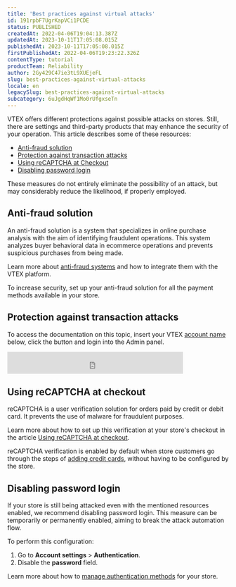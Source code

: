 ```yaml
---
title: 'Best practices against virtual attacks'
id: 191rpbF7UgrKapVCi1PCDE
status: PUBLISHED
createdAt: 2022-04-06T19:04:13.387Z
updatedAt: 2023-10-11T17:05:08.015Z
publishedAt: 2023-10-11T17:05:08.015Z
firstPublishedAt: 2022-04-06T19:23:22.326Z
contentType: tutorial
productTeam: Reliability
author: 2Gy429C47ie3tL9XUEjeFL
slug: best-practices-against-virtual-attacks
locale: en
legacySlug: best-practices-against-virtual-attacks
subcategory: 6uJgdHqWf1Mo0rUfgxseTn
---
```


VTEX offers different protections against possible attacks on stores. Still, there are settings and third-party products that may enhance the security of your operation. This article describes some of these resources:

- [Anti-fraud solution](#anti-fraud-solution)
- [Protection against transaction attacks](#protection-against-transaction-attacks)
- [Using reCAPTCHA at Checkout](#using-recaptcha-at-checkout)
- [Disabling password login](#disabling-password-login)

 <div class = "alert alert-info">
These measures do not entirely eliminate the possibility of an attack, but may considerably reduce the likelihood, if properly employed.
</div>

## Anti-fraud solution

An anti-fraud solution is a system that specializes in online purchase analysis with the aim of identifying fraudulent operations. This system analyzes buyer behavioral data in ecommerce operations and prevents suspicious purchases from being made.

Learn more about [anti-fraud systems](https://help.vtex.com/en/tutorial/what-is-anti-fraud#) and how to integrate them with the VTEX platform.

<div class="alert alert-warning">
To increase security, set up your anti-fraud solution for all the payment methods available in your store.
</div>

## Protection against transaction attacks

To access the documentation on this topic, insert your VTEX [account name](https://help.vtex.com/en/tutorial/what-is-an-account-name--i0mIGLcg3QyEy8OCicEoC#) below, click the button and login into the Admin panel.
<iframe src="https://help.vtex.com/insertaccountname?id=62oQBmi7UZlYlgb0Ha1hZ3" title="Insert your account name and click the button." frameBorder="0" width="400" height="50"></iframe>

## Using reCAPTCHA at checkout

reCAPTCHA is a user verification solution for orders paid by credit or debit card. It prevents the use of malware for fraudulent purposes.

Learn more about how to set up this verification at your store's checkout in the article [Using reCAPTCHA at checkout](https://help.vtex.com/en/tutorial/recaptcha-no-checkout--18Te3oDd7f4qcjKu9jhNzP#).

<div class = "alert alert-info">
reCAPTCHA verification is enabled by default when store customers go through the steps of <a href=tutorial/how-does-my-account-work--2BQ3GiqhqGJTXsWVuio3Xh#cartoes>adding credit cards</a>, without having to be configured by the store.
</div>

## Disabling password login

If your store is still being attacked even with the mentioned resources enabled, we recommend disabling password login. This measure can be temporarily or permanently enabled, aiming to break the attack automation flow.

To perform this configuration:

1. Go to **Account settings** > **Authentication**.
2. Disable the **password** field.

Learn more about how to [manage authentication methods](https://help.vtex.com/en/tutorial/pagina-de-autenticacao--21CkKHLKP1o41lUpGhuRUs#) for your store.

